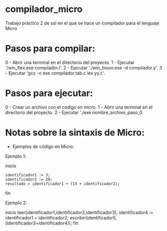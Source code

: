 # compilador_micro
Trabajo práctico 2 de ssl en el que se hace un compilador para el lenguaje Micro

# Pasos para compilar:

0 - Abrir una terminal en el directorio del proyecto.
1 - Ejecutar '/win_flex.exe compilador.l'.
2 - Ejecutar './win_bison.exe -d compilador.y'.
3 - Ejecutar 'gcc -o exe compilador.tab.c lex.yy.c'.

# Pasos para ejecutar:

0 - Crear un archivo con el codigo en micro.
1 - Abrir una terminal en el directorio del proyecto.
2 - Ejecutar './exe nombre_archivo_paso_0

# Notas sobre la sintaxis de Micro:

* Ejemplos de código en Micro:

Ejemplo 1:

inicio

	identificador1 := 3;
	identificador2 := 20;
	resultado = identificador1 + (15 + identificador2);
fin

Ejemplo 2:

inicio
	leer(identificador1,identificador2,identificador3);
	identificador4 := identificador1 + identificador2;
	escribir(identificador5,(identificador3+identificador4));
fin